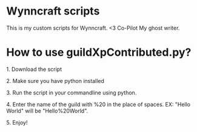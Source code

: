 # Wynncraft scripts
 This is my custom scripts for Wynncraft. <3 Co-Pilot My ghost writer.


<h1> How to use guildXpContributed.py?</h1>
<p> 1. Download the script </p>
<p> 2. Make sure you have python installed</p>
<p> 3. Run the script in your commandline using python.</p>
<p> 4. Enter the name of the guild with %20 in the place of spaces. EX: "Hello World" will be "Hello%20World".</p>
<p> 5. Enjoy!</p>
